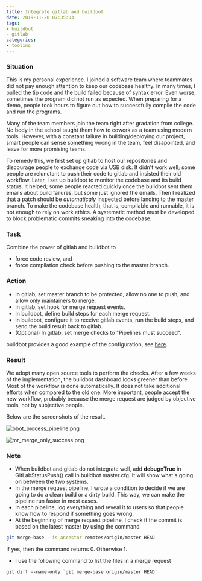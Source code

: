 ```yaml
---
title: Integrate gitlab and buildbot
date: 2019-11-20 07:35:03
tags:
- buildbot
- gitlab
categories:
- tooling
---
```


### Situation

This is my personal experience.  I joined a software team where teammates did not pay enough attention to keep our codebase healthy. In many times, I pulled the tip code and the build failed because of syntax error. Even worse, sometimes the program did not run as expected. When preparing for a demo, people took hours to figure out how to successfully compile the code and run the programs.

Many of the team members join the team right after gradation from college. No body in the school taught them how to cowork as a team using modern tools. However, with a constant failure in building/deploying our project, smart people can sense something wrong in the team, feel disapointed, and leave for more promising teams.

To remedy this, we first set up gitlab to host our repositories and discourage people to exchange code via USB disk. It didn't work well; some people are relunctant to push their code to gitlab and insisted their old workflow. Later, I set up buildbot to monitor the codebase and its build status. It helped; some people reacted quickly once the buildbot sent them emails about build failures, but some just ignored the emails. Then I realized that a patch should be *automaticaly* inspected before landing to the master branch.  To make the codebase health, that is, compilable and runnable, it is not enough to rely on work ethics.  A systematic method must be developed to block problematic commits sneaking into the codebase.

### Task

Combine the power of gitlab and buildbot to
- force code review, and
- force compilation check before pushing to the master branch.

### Action

- In gitlab, set master branch to be protected, allow no one to push, and allow only maintainers to merge.
- In gitlab, set hook for merge request events.
- In buildbot, define build steps for each merge request.
- In buildbot, configure it to receive gitlab events, run the build steps, and send the build result back to gitlab.
- (Optional) In gitlab, set merge checks to "Pipelines must succeed".

buildbot provides a good example of the configuration, see [here](https://github.com/buildbot/buildbot/blob/master/master/docs/examples/gitlab.cfg).

### Result

We adopt many open source tools to perform the checks.  After a few weeks of the implementation, the buildbot dashboard looks greener than before.  Most of the workflow is done automatically. It does not take additional efforts when compared to the old one.  More important, people accept the new workflow, probably because the merge request are judged by objective tools, not by subjective people.

Below are the screenshots of the result. 

![bbot_process_pipeline.png](bbot_process_pipeline.png)

![mr_merge_only_success.png](mr_merge_only_success.png)

### Note

- When buildbot and gitlab do not integrate well, add **debug=True** in GitLabStatusPush() call in buildbot master.cfg. It will show what's going on between the two systems.
- In the merge request pipeline, I wrote a condition to decide if we are going to do a clean build or a dirty build. This way, we can make the pipeline run faster in most cases.
- In each pipeline, log everything and reveal it to users so that people know how to respond if something goes wrong.
- At the beginning of merge request pipeline, I check if the commit is based on the latest master by using the command
```bash
git merge-base --is-ancestor remotes/origin/master HEAD
```
If yes, then the command returns 0. Otherwise 1.
- I use the following command to list the files in a merge request
```
git diff --name-only `git merge-base origin/master HEAD`
```
